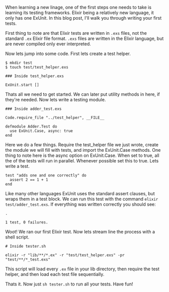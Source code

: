 When learning a new linage, one of the first steps one needs to take is
learning its testing frameworks.  Elixir being a relatively new language, it
only has one ExUnit.  In this blog post, I'll walk you through writing your
first tests.

First thing to note are that Elixir tests are written in `.exs` files, not the
standard `.ex` Elixir file format.  `.exs` files are written in the Elixir
language, but are never compiled only ever interpreted.  

Now lets jump into some code.  First lets create a test helper.

    $ mkdir test
    $ touch test/test_helper.exs

    ### Inside test_helper.exs

    ExUnit.start []

Thats all we need to get started.  We can later put utility methods in here, if
they're needed.  Now lets write a testing module.

    ### Inside adder_test.exs

    Code.require_file "../test_helper", __FILE__

    defmodule Adder.Test do
      use ExUnit.Case, async: true
    end

Here we do a few things.  Require the test\_helper file we just wrote, create
the module we will fill with tests, and import the ExUnit.Case methods.  One
thing to note here is the async option on ExUnit.Case.  When set to true, all
the of the tests will run in parallel.  Whenever possible set this to true. Lets
write a test.

    test "adds one and one correctly" do
      assert 2 == 1 + 1
    end

Like many other languages ExUnit uses the standard assert clauses, but wraps
them in a test block. We can run this test with the command `elixir
test/adder_test.exs`.  If everything was written correctly you should see:

    .

    1 test, 0 failures.

Woot! We ran our first Elixir test.  Now lets stream line the process with
a shell script. 

    # Inside tester.sh

    elixir -r "lib/**/*.ex" -r "test/test_helper.exs" -pr "test/**/*_test.exs"

This script will load every `.ex` file in your lib directory, then require the
test helper, and then load each test file sequentially.

Thats it.  Now just `sh tester.sh` to run all your tests.  Have fun!
